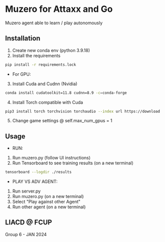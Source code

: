 # Muzero for Attaxx and Go

Muzero agent able to learn / play autonomously


## Installation

1. Create new conda env (python 3.9.18)
2. Install the requirements
```bash
pip install -r requirements.lock
```

- For GPU:

3. Install Cuda and Cudnn (Nvidia)
```bash
conda install cudatoolkit=11.8 cudnn=8.9 -c=conda-forge
```
4. Install Torch compatible with Cuda
```bash
pip3 install torch torchvision torchaudio --index url https://download.pytorch.org/whl/cu118
```
5. Change game settings @ self.max_num_gpus = 1




## Usage

- RUN:

1. Run muzero.py (follow UI instructions)
2. Run Tensorboard to see training results (on a new terminal)
```bash
tensorboard --logdir ./results
```

- PLAY VS ADV AGENT:

1. Run server.py
2. Run muzero.py (on a new terminal)
3. Select "Play against other Agent"
4. Run other agent (on a new terminal)


## LIACD @ FCUP
Group 6 - JAN 2024
